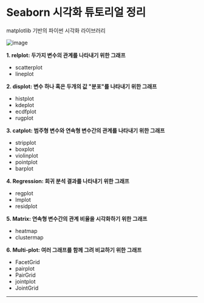 # Seaborn 시각화 튜토리얼 정리
matplotlib 기반의 파이썬 시각화 라이브러리

![image](https://user-images.githubusercontent.com/94737255/218521242-eda45bd8-80e4-4b92-9715-aa954ac50cb9.png)

**1. relplot: 두가지 변수의 관계를 나타내기 위한 그래프**
- scatterplot
- lineplot

**2. displot: 변수 하나 혹은 두개의 값 "분포"를 나타내기 위한 그래프**
- histplot
- kdeplot
- ecdfplot
- rugplot

**3. catplot: 범주형 변수와 연속형 변수간의 관계를 나타내기 위한 그래프**
- stripplot
- boxplot
- violinplot
- pointplot
- barplot

**4. Regression: 회귀 분석 결과를 나타내기 위한 그래프**
- regplot
- lmplot
- residplot

**5. Matrix: 연속형 변수간의 관계 비율을 시각화하기 위한 그래프**
- heatmap
- clustermap

**6. Multi-plot: 여러 그래프를 함께 그려 비교하기 위한 그래프**
- FacetGrid
- pairplot
- PairGrid
- jointplot
- JointGrid

*****

